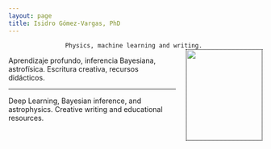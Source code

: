 ```yaml
---
layout: page
title: Isidro Gómez-Vargas, PhD
---
```


<div align="center"><code>Physics, machine learning and writing. </code></div>

<!-- ![Figura](https://igomezv.github.io/assets/img/collage1.png){: .mx-auto.d-block :} -->						
 

<style>
img {
  float: right;
  border: 1px dotted black;
  margin: 0px 0px 15px 20px;
}
</style>


<img src="https://igomezv.github.io/assets/img/isidroBN.png" width="150" height="180">

<p>
  Aprendizaje profundo, inferencia Bayesiana, astrofísica. Escritura creativa, recursos didácticos.
</p>

--- 

<p>
  Deep Learning, Bayesian inference, and astrophysics. Creative writing and educational resources.
</p>

